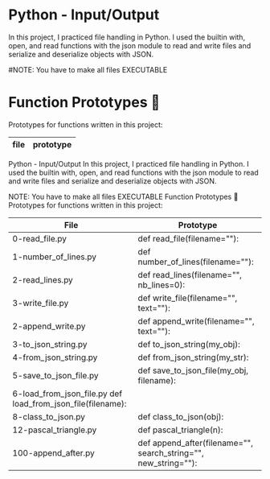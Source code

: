 # Python - Input/Output

In this project, I practiced file handling in Python. I used the builtin with, open, and read functions with the json module to read and write files and serialize and deserialize objects with JSON.

#NOTE: You have to make all files EXECUTABLE

# Function Prototypes 💾

Prototypes for functions written in this project:

| file | prototype|
|------|----------|

Python - Input/Output
In this project, I practiced file handling in Python. I used the builtin with, open, and read functions with the json module to read and write files and serialize and deserialize objects with JSON.

NOTE: You have to make all files EXECUTABLE
Function Prototypes 💾
Prototypes for functions written in this project:

| File	| Prototype |
|-------|-----------|
|0-read_file.py	| def read_file(filename=""):|
|1-number_of_lines.py	|def number_of_lines(filename=""):|
|2-read_lines.py	|def read_lines(filename="", nb_lines=0):|
|3-write_file.py	|def write_file(filename="", text=""):|
|2-append_write.py	|def append_write(filename="", text=""):|
|3-to_json_string.py	|def to_json_string(my_obj):|
|4-from_json_string.py	|def from_json_string(my_str):|
|5-save_to_json_file.py	|def save_to_json_file(my_obj, filename):|
|6-load_from_json_file.py	def load_from_json_file(filename):|
|8-class_to_json.py	|def class_to_json(obj):|
|12-pascal_triangle.py	|def pascal_triangle(n):|
|100-append_after.py	|def append_after(filename="", search_string="", new_string=""):|
